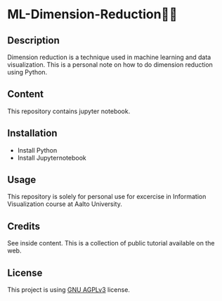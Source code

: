 # ML-Dimension-Reduction🤖🐍
## Description
Dimension reduction is a technique used in machine learning and data visualization. This is a personal note on how to do dimension reduction using Python.

## Content
This repository contains jupyter notebook.

## Installation
- Install Python
- Install Jupyternotebook

## Usage
This repository is solely for personal use for excercise in Information Visualization course at Aalto University. 

## Credits
See inside content. This is a collection of public tutorial available on the web. 

## License
This project is using [GNU AGPLv3](https://choosealicense.com/licenses/agpl-3.0/) license.

